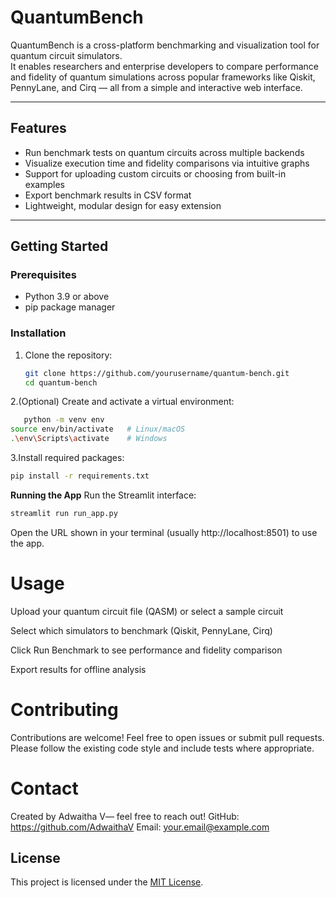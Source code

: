 # QuantumBench

QuantumBench is a cross-platform benchmarking and visualization tool for quantum circuit simulators.  
It enables researchers and enterprise developers to compare performance and fidelity of quantum simulations across popular frameworks like Qiskit, PennyLane, and Cirq — all from a simple and interactive web interface.

---

## Features

- Run benchmark tests on quantum circuits across multiple backends  
- Visualize execution time and fidelity comparisons via intuitive graphs  
- Support for uploading custom circuits or choosing from built-in examples  
- Export benchmark results in CSV format  
- Lightweight, modular design for easy extension  

---

## Getting Started

### Prerequisites

- Python 3.9 or above  
- pip package manager  

### Installation

1. Clone the repository:

   ```bash
   git clone https://github.com/yourusername/quantum-bench.git
   cd quantum-bench
2.(Optional) Create and activate a virtual environment:
```bash
   python -m venv env
source env/bin/activate   # Linux/macOS
.\env\Scripts\activate    # Windows
```
3.Install required packages:
```bash
pip install -r requirements.txt
```
**Running the App**
Run the Streamlit interface:
```bash
streamlit run run_app.py
```
Open the URL shown in your terminal (usually http://localhost:8501) to use the app.
# Usage
Upload your quantum circuit file (QASM) or select a sample circuit

Select which simulators to benchmark (Qiskit, PennyLane, Cirq)

Click Run Benchmark to see performance and fidelity comparison

Export results for offline analysis

# Contributing
Contributions are welcome! Feel free to open issues or submit pull requests.
Please follow the existing code style and include tests where appropriate.


# Contact
Created by Adwaitha V— feel free to reach out!
GitHub: https://github.com/AdwaithaV
Email: your.email@example.com
## License

This project is licensed under the [MIT License](LICENSE).
